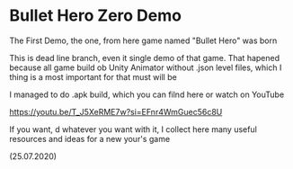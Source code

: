 # Bullet Hero Zero Demo

The First Demo, the one, from here game named "Bullet Hero" was born

This is dead line branch, even it single demo of that game.
That hapened because all game build ob Unity Animator without .json level files,
which I thing is a most important for that must will be

I managed to do .apk build, which you can filnd here or watch on YouTube

https://youtu.be/T_J5XeRME7w?si=EFnr4WmGuec56c8U

If you want, d whatever you want with it, I collect here many 
useful resources and ideas for a new your's game

(25.07.2020)
